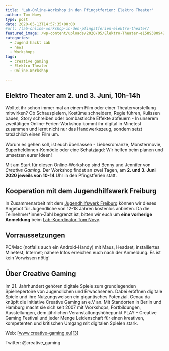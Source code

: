 ```yaml
---
title: 'Lab-Online-Workshop in den Pfingstferien: Elektro Theater'
author: Tom Novy
type: post
date: 2020-05-13T14:57:35+00:00
#url: /lab-online-workshop-in-den-pfingstferien-elektro-theater/
featured_image: /wp-content/uploads/2020/05/Elektro-Theater-e1589380942874.jpg
categories:
  - Jugend hackt Lab
  - news
  - Workshops
tags:
  - creative gaming
  - Elektro Theater
  - Online-Workshop

---
```

## Elektro Theater am 2. und 3. Juni, 10h-14h

Wolltet ihr schon immer mal an einem Film oder einer Theatervorstellung mitwirken? Ob Schauspielern, Kostüme schneidern, Regie führen, Kulissen bauen, Story schreiben oder bombastische Effekte abfeuern - In unserem zweitätigen Online-Ferien-Workshop kommt ihr digital in Minetest zusammen und lernt nicht nur das Handwerkszeug, sondern setzt tatsächlich einen Film um.

Worum es gehen soll, ist euch überlassen - Liebesromanze, Monstermovie, Superheldinnen-Komödie oder eine Schatzjagd: Wir helfen beim planen und umsetzen eurer Ideen!

Mit am Start für diesen Online-Workshop sind Benny und Jennifer von _Creative Gaming_. Der Workshop findet an zwei Tagen, am **2. und 3. Juni 2020 jeweils von 10-14** Uhr in den Pfingstferien statt.

## Kooperation mit dem Jugendhilfswerk Freiburg

In Zusammenarbeit mit dem [Jugendhilfswerk Freiburg][1] können wir dieses Angebot für Jugendliche von 12-18 Jahren kostenlos anbieten. Da die Teilnehmer\*innen-Zahl begrenzt ist, bitten wir euch um **eine vorherige Anmeldung** beim [Lab-Koordinator Tom Novy][2].

## **Vorraussetzungen**

PC/Mac (notfalls auch ein Android-Handy) mit Maus, Headset, installiertes Minetest, Internet; nähere Infos erreichen euch nach der Anmeldung. Es ist kein Vorwissen nötig!

## **Über Creative Gaming**

Im 21. Jahrhundert gehören digitale Spiele zum grundlegenden Spielrepertoire von Jugendlichen und Erwachsenen. Dabei eröffnen digitale Spiele und ihre Nutzungsweisen ein gigantisches Potenzial. Genau da knüpft die Initiative Creative Gaming an e.V an. Mit Standorten in Berlin und Hamburg macht sie sich seit 2007 mit Workshops, Fortbildungen, Ausstellungen, dem jährlichen Veranstaltungshöhepunkt PLAY – Creative Gaming Festival und jeder Menge Leidenschaft für einen kreativen, kompetenten und kritischen Umgang mit digitalen Spielen stark.

Web: [www.creative-gaming.eu][3]

Twitter: @creative_gaming

 [1]: http://www.jugendhilfswerk.de
 [2]: mailto:tomas.novy@jugendhackt.org
 [3]: http://www.creative-gaming.eu/
